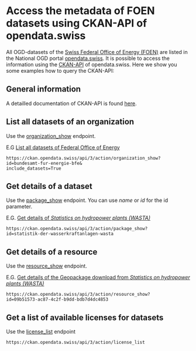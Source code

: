 # Access the metadata of FOEN datasets using CKAN-API of opendata.swiss
All OGD-datasets of the [Swiss Federal Office of Energy (FOEN)](https://www.bfe.admin.ch/bfe/en/home/supply/statistics-and-geodata/geoinformation.html) are listed in the National OGD portal [opendata.swiss](https://opendata.swiss/en). It is possible to access the information using the [CKAN-API](https://handbook.opendata.swiss/de/content/nutzen/api-nutzen.html) of opendata.swiss. Here we show you some examples how to query the CKAN-API:

## General information
A detailled documentation of CKAN-API is found [here](https://docs.ckan.org/en/latest/contents.html).

## List all datasets of an organization
Use the [organization_show](https://docs.ckan.org/en/latest/api/index.html#ckan.logic.action.get.organization_show) endpoint.

E.G [List all datasets of Federal Office of Energy](https://ckan.opendata.swiss/api/3/action/organization_show?id=bundesamt-fur-energie-bfe&include_datasets=True)
```
https://ckan.opendata.swiss/api/3/action/organization_show?
id=bundesamt-fur-energie-bfe&
include_datasets=True 
```

## Get details of a dataset
Use the [package_show](https://docs.ckan.org/en/latest/api/index.html#ckan.logic.action.get.group_package_show) endpoint. You can use *name* or *id* for the id parameter.

E.G. [Get details of *Statistics on hydropower plants (WASTA)*](https://ckan.opendata.swiss/api/3/action/package_show?id=statistik-der-wasserkraftanlagen-wasta)
```
https://ckan.opendata.swiss/api/3/action/package_show?
id=statistik-der-wasserkraftanlagen-wasta
```

## Get details of a resource
Use the [resource_show](https://docs.ckan.org/en/latest/api/index.html#ckan.logic.action.get.resource_show) endpoint.

E.G. [Get details of the Geopackage download from *Statistics on hydropower plants (WASTA)*](https://ckan.opendata.swiss/api/3/action/resource_show?id=09b51573-ac87-4c2f-b9dd-bdb7d4dc4853)
```
https://ckan.opendata.swiss/api/3/action/resource_show?
id=09b51573-ac87-4c2f-b9dd-bdb7d4dc4853
```

## Get a list of available licenses for datasets
Use the [license_list](https://docs.ckan.org/en/latest/api/index.html#ckan.logic.action.get.license_list) endpoint
```
https://ckan.opendata.swiss/api/3/action/license_list
```
